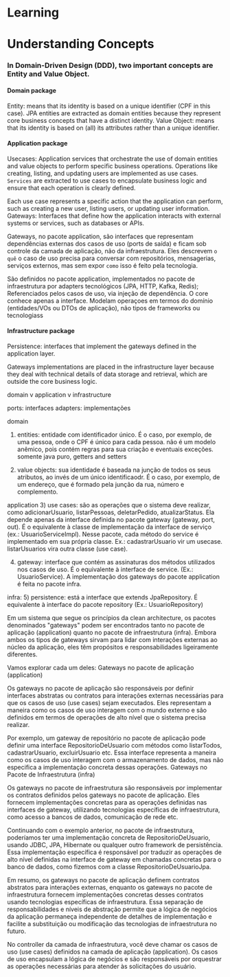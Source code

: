 # Learning

# Understanding Concepts

### In Domain-Driven Design (DDD), two important concepts are Entity and Value Object.

#### Domain package
Entity: means that its identity is based on a unique identifier (CPF in this case).
JPA entities are extracted as domain entities because they represent core business concepts that have a distinct identity.
Value Object: means that its identity is based on (all) its attributes rather than a unique identifier.

#### Application package
Usecases: Application services that orchestrate the use of domain entities and value objects to perform specific business operations.
Operations like creating, listing, and updating users are implemented as use cases.
`Services` are extracted to use cases to encapsulate business logic and ensure that each operation is clearly defined.

Each use case represents a specific action that the application can perform, such as creating a new user, listing users, or updating user information.
Gateways: Interfaces that define how the application interacts with external systems or services, such as databases or APIs.

Gateways, no pacote application, são interfaces que representam dependências externas dos casos de uso (ports de saída) e
ficam sob controle da camada de aplicação, não da infraestrutura. Eles descrevem `o quê` o caso de uso precisa para
conversar com repositórios, mensagerias, serviços externos, mas sem expor `como` isso é feito pela tecnologia.

São definidos no pacote application, implementados no pacote de infraestrutura por adapters tecnológicos (JPA, HTTP, Kafka, Redis);
Referenciados pelos casos de uso, via injeção de dependência. O core conhece apenas a interface.
Modelam operaçoes em termos do domínio (entidades/VOs ou DTOs de aplicação), não tipos de frameworks ou tecnologiass

#### Infrastructure package
Persistence: interfaces that implement the gateways defined in the application layer.

Gateways implementations are placed in the infrastructure layer because they deal with technical details of data storage and retrieval, which are outside the core business logic.


domain
v
application
v
infrastructure



ports: interfaces
adapters: implementações

domain
1) entities: entidade com identificador único. É o caso, por exemplo, de uma pessoa, onde o CPF é único para cada pessoa. não é um modelo anêmico, pois contém regras para sua criação e eventuais exceções. somente java puro, getters and setters

2) value objects: sua identidade é baseada na junção de todos os seus atributos, ao invés de um único identificaodr. É o caso, por exemplo, de um endereço, que é formado pela junção da rua, número e complemento.

application
3) use cases: são as operações que o sistema deve realizar, como adicionarUsuario, listarPessoas, deletarPedido, atualizarStatus. Ela depende apenas da interface definida no pacote gateway (gateway, port, out). É o equivalente à classe de implementação da interface de serviço (ex.: UsuarioServiceImpl). Nesse pacote, cada método do service é implementado em sua própria classe. Ex.: cadastrarUsuario vir um usecase. listarUsuarios vira outra classe (use case).

4) gateway: interface que contém as assinaturas dos métodos utilizados nos casos de uso. É o equivalente à interface de service. (Ex.: UsuarioService). A implementação dos gateways do pacote application é feita no pacote infra.

infra:
5) persistence: está a interface que extends JpaRepository. É equivalente à interface do pacote repository (Ex.: UsuarioRepository)


Em um sistema que segue os princípios da clean architecture, os pacotes denominados "gateways" podem ser encontrados tanto no pacote de aplicação (application) quanto no pacote de infraestrutura (infra). Embora ambos os tipos de gateways sirvam para lidar com interações externas ao núcleo da aplicação, eles têm propósitos e responsabilidades ligeiramente diferentes.

Vamos explorar cada um deles:
Gateways no pacote de aplicação (application)

Os gateways no pacote de aplicação são responsáveis por definir interfaces abstratas ou contratos para interações externas necessárias para que os casos de uso (use cases) sejam executados. Eles representam a maneira como os casos de uso interagem com o mundo externo e são definidos em termos de operações de alto nível que o sistema precisa realizar.

Por exemplo, um gateway de repositório no pacote de aplicação pode definir uma interface RepositorioDeUsuario com métodos como listarTodos, cadastrarUsuario, excluirUsuario etc. Essa interface representa a maneira como os casos de uso interagem com o armazenamento de dados, mas não especifica a implementação concreta dessas operações.
Gateways no Pacote de Infraestrutura (infra)

Os gateways no pacote de infraestrutura são responsáveis por implementar os contratos definidos pelos gateways no pacote de aplicação. Eles fornecem implementações concretas para as operações definidas nas interfaces de gateway, utilizando tecnologias específicas de infraestrutura, como acesso a bancos de dados, comunicação de rede etc.

Continuando com o exemplo anterior, no pacote de infraestrutura, poderíamos ter uma implementação concreta de RepositorioDeUsuario, usando JDBC, JPA, Hibernate ou qualquer outro framework de persistência. Essa implementação específica é responsável por traduzir as operações de alto nível definidas na interface de gateway em chamadas concretas para o banco de dados, como fizemos com a classe RepositorioDeUsuarioJpa.

Em resumo, os gateways no pacote de aplicação definem contratos abstratos para interações externas, enquanto os gateways no pacote de infraestrutura fornecem implementações concretas desses contratos usando tecnologias específicas de infraestrutura. Essa separação de responsabilidades e níveis de abstração permite que a lógica de negócios da aplicação permaneça independente de detalhes de implementação e facilite a substituição ou modificação das tecnologias de infraestrutura no futuro.


No controller da camada de infraestrutura, você deve chamar os casos de uso (use cases) definidos na camada de
aplicação (application). Os casos de uso encapsulam a lógica de negócios e são responsáveis por orquestrar as
operações necessárias para atender às solicitações do usuário.